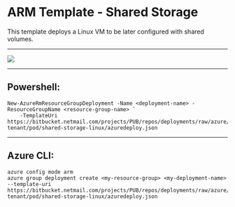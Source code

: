 # ARM Template - Shared Storage

This template deploys a Linux VM to be later configured with shared volumes.

---

<a href="https://portal.azure.com/#create/Microsoft.Template/uri/https%3A%2F%2Fbitbucket.netmail.com%2Fprojects%2FPUB%2Frepos%2Fdeployments%2Fraw%2Fazure%2Fmulti-tenant%2Fpod%2Fshared-storage-linux%2Fazuredeploy.json" target="_blank">
    <img src="https://azuredeploy.net/deploybutton.png"/>
</a>

---

## Powershell:

```  
New-AzureRmResourceGroupDeployment -Name <deployment-name> -ResourceGroupName <resource-group-name> `
    -TemplateUri https://bitbucket.netmail.com/projects/PUB/repos/deployments/raw/azure/multi-tenant/pod/shared-storage-linux/azuredeploy.json
```

---

## Azure CLI:
```  
azure config mode arm
azure group deployment create <my-resource-group> <my-deployment-name> --template-uri https://bitbucket.netmail.com/projects/PUB/repos/deployments/raw/azure/multi-tenant/pod/shared-storage-linux/azuredeploy.json
```
